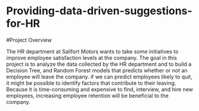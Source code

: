 # Providing-data-driven-suggestions-for-HR

#Project Overview

  The HR department at Salifort Motors wants to take some initiatives to improve employee satisfaction levels at the company.
  The goal in this project is to analyze the data collected by the HR department and to build a Decision Tree, and Random Forest models that predicts whether or not an employee will leave the company.
  if we can predict employees likely to quit, it might be possible to identify factors that contribute to their leaving. Because it is time-consuming and expensive to find, interview, and hire new employees, increasing employee retention will be beneficial to the company.
